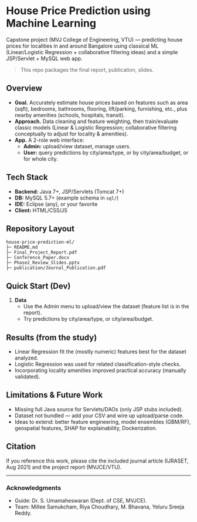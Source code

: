 # House Price Prediction using Machine Learning

Capstone project (MVJ College of Engineering, VTU) — predicting house prices for localities in and around Bangalore using classical ML (Linear/Logistic Regression + collaborative filtering ideas) and a simple JSP/Servlet + MySQL web app.

> This repo packages the final report, publication, slides.
## Overview

- **Goal.** Accurately estimate house prices based on features such as area (sqft), bedrooms, bathrooms, flooring, lift/parking, furnishing, etc., plus nearby amenities (schools, hospitals, transit).  
- **Approach.** Data cleaning and feature weighting, then train/evaluate classic models (Linear & Logistic Regression; collaborative filtering conceptually to adjust for locality & amenities).  
- **App.** A 2-role web interface:
  - **Admin:** upload/view dataset, manage users.
  - **User:** query predictions by city/area/type, or by city/area/budget, or for whole city.

## Tech Stack

- **Backend:** Java 7+, JSP/Servlets (Tomcat 7+)
- **DB:** MySQL 5.7+ (example schema in `sql/`)
- **IDE:** Eclipse (any), or your favorite
- **Client:** HTML/CSS/JS

## Repository Layout

```
house-price-prediction-ml/
├─ README.md
├─ Final_Project_Report.pdf
├─ Conference_Paper.docx
├─ Phase2_Review_Slides.pptx
├─ publication/Journal_Publication.pdf
```

## Quick Start (Dev)


1. **Data**
   - Use the Admin menu to upload/view the dataset (feature list is in the report).
   - Try predictions by city/area/type, or city/area/budget.

## Results (from the study)

- Linear Regression fit the (mostly numeric) features best for the dataset analyzed.
- Logistic Regression was used for related classification-style checks.
- Incorporating locality amenities improved practical accuracy (manually validated).


## Limitations & Future Work

- Missing full Java source for Servlets/DAOs (only JSP stubs included).  
- Dataset not bundled — add your CSV and wire up upload/parse code.  
- Ideas to extend: better feature engineering, model ensembles (GBM/RF), geospatial features, SHAP for explainability, Dockerization.

## Citation

If you reference this work, please cite the included journal article (IJRASET, Aug 2021) and the project report (MVJCE/VTU).

---

### Acknowledgments

- Guide: Dr. S. Umamaheswaran (Dept. of CSE, MVJCE).  
- Team: Millee Samukcham, Riya Choudhary, M. Bhavana, Yeluru Sreeja Reddy.

